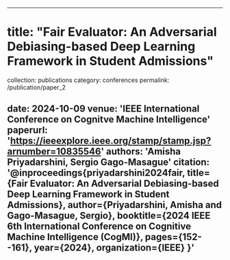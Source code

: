 <!-- ---
title: "Paper Title Number 5, with math $$E=mc^2$$"
collection: publications
category: conferences
permalink: /publication/2024-02-17-paper-title-number-4
excerpt: 'This paper is about a famous math equation, $$E=mc^2$$'
date: 2024-02-17
venue: 'GitHub Journal of Bugs'
paperurl: 'http://academicpages.github.io/files/paper3.pdf'
citation: 'Your Name, You. (2024). &quot;Paper Title Number 3.&quot; <i>GitHub Journal of Bugs</i>. 1(3).'
---

Using [MathJax](https://www.mathjax.org/) in the description is supported - $$E=mc^2$$ - however, the use must be mindful that the default delimiters are `$$...$$` and `\\[...\\]` which differs from the `$...$` that is typically expected. -->


---
# title: "Fair Evaluator: An Adversarial Debiasing-based Deep Learning Framework in Student Admissions"
collection: publications
category: conferences
permalink: /publication/paper_2
<!-- excerpt: 'Under Submission' -->
date: 2024-10-09
venue: 'IEEE International Conference on Cognitve Machine Intelligence'
paperurl: 'https://ieeexplore.ieee.org/stamp/stamp.jsp?arnumber=10835546'
authors: '**Amisha Priyadarshini**, Sergio Gago-Masague'
citation: '@inproceedings{priyadarshini2024fair,
  title={Fair Evaluator: An Adversarial Debiasing-based Deep Learning Framework in Student Admissions},
  author={Priyadarshini, Amisha and Gago-Masague, Sergio},
  booktitle={2024 IEEE 6th International Conference on Cognitive Machine Intelligence (CogMI)},
  pages={152--161},
  year={2024},
  organization={IEEE}
    }'
---

 <!-- [Download paper here](https://ieeexplore.ieee.org/stamp/stamp.jsp?arnumber=10835546) -->
